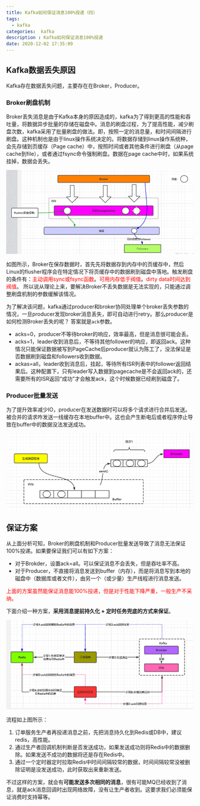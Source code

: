 ```yaml
---
title: Kafka如何保证消息100%投递（四）
tags:
  - kafka
categories:  kafka
description : Kafka如何保证消息100%投递
date: 2020-12-02 17:35:09
---
```

## Kafka数据丢失原因

Kafka存在数据丢失问题，主要存在在Broker，Producer。

### Broker刷盘机制

Broker丢失消息是由于Kafka本身的原因造成的，kafka为了得到更高的性能和吞吐量，将数据异步批量的存储在磁盘中。消息的刷盘过程，为了提高性能，减少刷盘次数，kafka采用了批量刷盘的做法。即，按照一定的消息量，和时间间隔进行刷盘。这种机制也是由于linux操作系统决定的。将数据存储到linux操作系统种，会先存储到页缓存（Page cache）中，按照时间或者其他条件进行刷盘（从page cache到file），或者通过fsync命令强制刷盘。数据在page cache中时，如果系统挂掉，数据会丢失。

![Broker在linux服务器上高速读写以及同步到Replica](kafka-messge-complete/1.png)

如图所示，Broker在保存数据时，首先先将数据存到内存中的页缓存中，然后Linux的flusher程序会在特定情况下将页缓存中的数据刷到磁盘中落地。触发刷盘的条件有：<font color=red>主动调用sync或fsync函数</font>。<font color=red>可用内存低于阀值</font>。<font color=red>dirty data时间达到阀值</font>。 所以说从理论上来，要解决Broker不丢失数据是无法实现的，只能通过调整刷盘机制的参数缓解该情况。

为了解决该问题，kafka通过producer和broker协同处理单个broker丢失参数的情况，一旦producer发现broker消息丢失，即可自动进行retry。那么producer是如何检测Broker丢失的呢？ 答案就是`ack`参数。

- acks=0，producer不等待broker的响应，效率最高，但是消息很可能会丢。
- acks=1，leader收到消息后，不等待其他follower的响应，即返回ack。这种情况只能保证数据被写到PageCache后producer就认为陈工了，没法保证是否数据刷到磁盘和followers收到数据。
- ackas=all，leader收到消息后，挂起，等待所有ISR列表中的follower返回结果后。这种配置下，只有leader写入数据到pagecache是不会返回ack的，还需要所有的ISR返回“成功”才会触发ack，这个时候数据已经刷到磁盘了。

### Producer批量发送

为了提升效率减少IO，producer在发送数据时可以将多个请求进行合并后发送。被合并的请求咋发送一线缓存在本地buffer中。这也会产生断电后或者程序停止导致在buffer中的数据没法发送成功。

![producer发送数据到Broker](kafka-messge-complete/2.png)

## 保证方案

从上面分析可知，Broker的刷盘机制和Producer批量发送导致了消息无法保证100%投递。如果要保证我们可以有如下方案：

- 对于Brokder，设置ack=all。可以保证消息不会丢失，但是吞吐率不高。
- 对于Producer，不直接将消息发送到buffer（内存），而是将消息写到本地的磁盘中（数据库或者文件），由另一个（或少量）生产线程进行消息发送。

<font color=red>上面的方案虽然能保证消息能100%投递，但是对于性能下降严重，一般生产不采纳。</font>

下面介绍一种方案，**采用消息提前持久化 + 定时任务兜底的方式来保证**。

![](kafka-messge-complete/3.png)

流程如上图所示：

1. 订单服务生产者再投递消息之前，先把消息持久化到Redis或DB中，建议redis，高性能。
2. 通过生产者回调机制判断是否发送成功，如果发送成功则将Redis中的数据删除。如果发送不成功的数据将还是存在Redis中。
3. 通过一个定时器定时拉取Redis中时间间隔较常的数据，时间间隔较常没被删除证明是没发送成功，此时获取出来重新发送。

不过这样的方案，就会有**可能发送多次相同的消息**，很有可能MQ已经收到了消息，就是ack消息回调时出现网络故障，没有让生产者收到。这要求我们必须能保证消费时支持幂等。